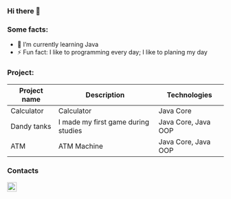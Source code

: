 ### Hi there 👋
### Some facts:
- 🌱 I’m currently learning Java
- ⚡ Fun fact: I like to programming every day; I like to planing my day
### Project:
|Project name|Description|Technologies|
|------------|-----------|------------|
|Calculator|Calculator|Java Core|
|Dandy tanks|I made my first game during studies|Java Core, Java OOP|
|ATM|ATM Machine|Java Core, Java OOP|
### Contacts
[<img align="left" width="22px" alt="Mike Mazurkevich | Telegram" src="https://simpleicons.org/icons/telegram.svg" />](https://t.me/MikeMazurkevich)
